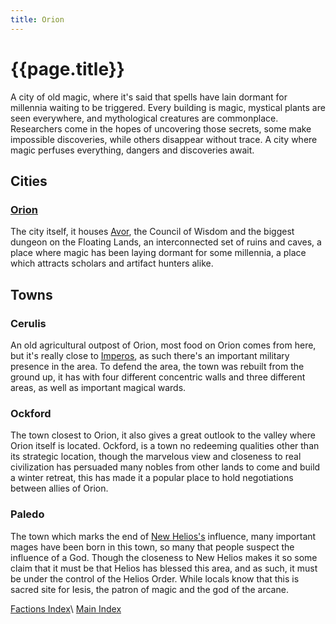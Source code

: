 ```yaml
---
title: Orion
---
```


# {{page.title}}

A city of old magic, where it's said that spells have lain dormant for millennia waiting to be triggered. Every building is magic, mystical plants are seen everywhere, and mythological creatures are commonplace. Researchers come in the hopes of uncovering those secrets, some make impossible discoveries, while others disappear without trace. A city where magic perfuses everything, dangers and discoveries await.

## Cities

### [Orion](Orion)

The city itself, it houses [Avor](../../NPCs/Avor), the Council of Wisdom and the biggest dungeon on the Floating Lands, an interconnected set of ruins and caves, a place where magic has been laying dormant for some millennia, a place which attracts scholars and artifact hunters alike.

## Towns

### Cerulis
An old agricultural outpost of Orion, most food on Orion comes from here, but it's really close to [Imperos](../Imperos/Summary), as such there's an important military presence in the area. To defend the area, the town was rebuilt from the ground up, it has with four different concentric walls and three different areas, as well as important magical wards.

### Ockford
The town closest to Orion, it also gives a great outlook to the valley where Orion itself is located. Ockford, is a town no redeeming qualities other than its strategic location, though the marvelous view and closeness to real civilization has persuaded many nobles from other lands to come and build a winter retreat, this has made it a popular place to hold negotiations between allies of Orion.

### Paledo
The town which marks the end of [New Helios's](../New&#32;Helios/Summary) influence, many important mages have been born in this town, so many that people suspect the influence of a God. Though the closeness to New Helios makes it so some claim that it must be that Helios has blessed this area, and as such, it must be under the control of the Helios Order. While locals know that this is sacred site for Iesis, the patron of magic and the god of the arcane.

[Factions Index](../Summary)\\
[Main Index](../../index)

